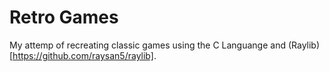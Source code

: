 # Retro Games

My attemp of recreating classic games using the C Languange and 
(Raylib)[https://github.com/raysan5/raylib].
